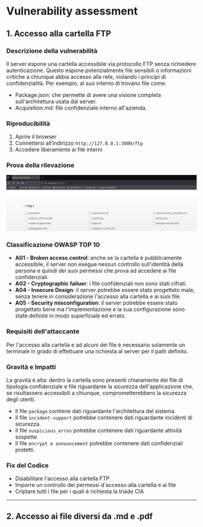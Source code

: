 # **Vulnerability assessment**

## **1. Accesso alla cartella FTP**
### **Descrizione della vulnerabilità**
Il server espone una cartella accessibile via protocollo FTP senza richiedere autenticazione. Questo espone potenzialmente file sensibili o informazioni critiche a chiunque abbia accesso alla rete, violando i principi di confidenzialità. Per esempio, al suo interno di trovano file come:

* Package.json: che permette di avere una visione completa sull'architettura usata dal server.
* Acquisition.md: file confidenziale interno all'azienda.

### **Riproducibilità**
1. Aprire il browser
2. Connettersi all’indirizzo `http://127.0.0.1:3000/ftp`
3. Accedere liberamente ai file interni

### **Prova della rilevazione**
![Cartella FTP accessibile](../immagini/va/ftp.png)

### **Classificazione OWASP TOP 10**
* **A01 - Broken access control**: anche se la cartella è pubblicamente accessibile, il server non esegue nessun controllo sull'identità della persona e quindi dei suoi permessi che prova ad accedere ai file confidenziali.
* **A02 - Cryptographic failuer**: i file confidenziali non sono stati cifrati.
* **A04 - Insecure Design**: il server potrebbe essere stato progettato male, senza tenere in considerazione l'accesso alla cartella e ai suoi file.
* **A05 - Security misconfiguration**: il server potrebbe essere stato progettato bene ma l'implementazione e la sua configurazione sono state definite in modo superficiale ed errato.

### **Requisiti dell'attaccante**
Per l'accesso alla cartella e ad alcuni dei file è necessario solamente un terminale in grado di effettuare una richiesta al server per il path definito.

### **Gravità e Impatti**
La gravità è alta: dentro la cartella sono presenti chiaramente dei file di tipologia confidenziale e file riguardante la sicurezza dell'applicazione che, se risultassero accessibili a chiunque, comprometterebbero la sicurezza degli utenti.
* Il file `package` contiene dati riguardante l'architettura del sistema.
* Il file `incident-support` potrebbe contenere dati riguardante incidenti di sicurezza.
* Il file `suspicious_erros` potrebbe contenere dati riguardante attività sospette.
* Il file `encrypt e announcement` potrebbe contenere dati confidenziali protetti.   

### **Fix del Codice**
* Disabilitare l'accesso alla cartella FTP
* Imporre un controllo dei permessi d'accesso alla cartella e ai file
* Criptare tutti i file per i quali è richiesta la triade CIA

---

## **2. Accesso ai file diversi da .md e .pdf**